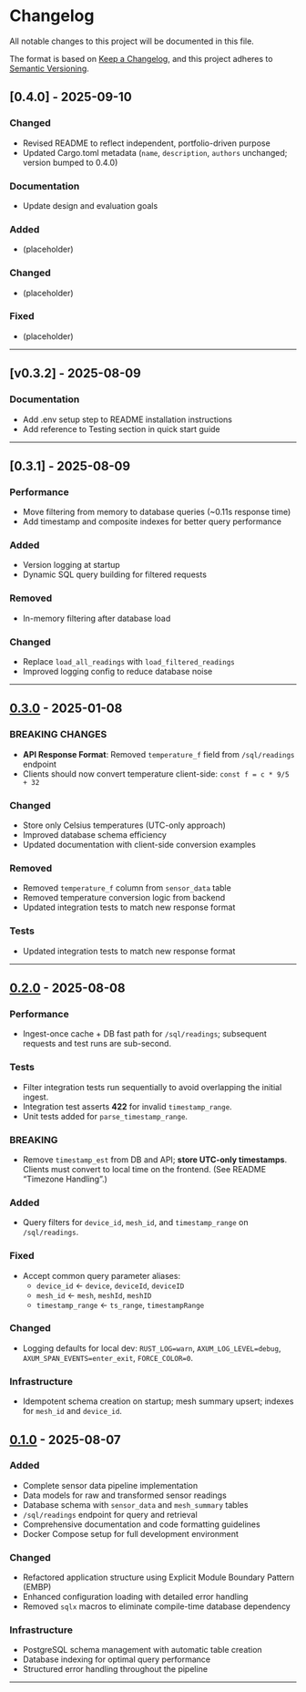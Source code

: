 # Changelog

All notable changes to this project will be documented in this file.

The format is based on [Keep a Changelog](https://keepachangelog.com/en/1.0.0/),
and this project adheres to [Semantic Versioning](https://semver.org/spec/v2.0.0.html).

## [0.4.0] - 2025-09-10

### Changed
- Revised README to reflect independent, portfolio-driven purpose
- Updated Cargo.toml metadata (`name`, `description`, `authors` unchanged; version bumped to 0.4.0)

### Documentation
 - Update design and evaluation goals

### Added
- (placeholder)

### Changed
- (placeholder)

### Fixed
- (placeholder)

---

## [v0.3.2] - 2025-08-09

### Documentation
- Add .env setup step to README installation instructions
- Add reference to Testing section in quick start guide

---

## [0.3.1] - 2025-08-09

### Performance
- Move filtering from memory to database queries (~0.11s response time)
- Add timestamp and composite indexes for better query performance

### Added
- Version logging at startup
- Dynamic SQL query building for filtered requests

### Removed
- In-memory filtering after database load

### Changed
- Replace `load_all_readings` with `load_filtered_readings`
- Improved logging config to reduce database noise

---

## [0.3.0] - 2025-01-08

### BREAKING CHANGES
- **API Response Format**: Removed `temperature_f` field from `/sql/readings` endpoint
- Clients should now convert temperature client-side: `const f = c * 9/5 + 32`

### Changed
- Store only Celsius temperatures (UTC-only approach)
- Improved database schema efficiency
- Updated documentation with client-side conversion examples

### Removed
- Removed `temperature_f` column from `sensor_data` table
- Removed temperature conversion logic from backend
- Updated integration tests to match new response format

### Tests
- Updated integration tests to match new response format

---

## [0.2.0] - 2025-08-08

### Performance
- Ingest-once cache + DB fast path for `/sql/readings`; subsequent requests and test runs are sub-second.

### Tests
- Filter integration tests run sequentially to avoid overlapping the initial ingest.
- Integration test asserts **422** for invalid `timestamp_range`.
- Unit tests added for `parse_timestamp_range`.

### BREAKING
- Remove `timestamp_est` from DB and API; **store UTC-only timestamps**. Clients must
  convert to local time on the frontend. (See README “Timezone Handling”.)

### Added
- Query filters for `device_id`, `mesh_id`, and `timestamp_range` on `/sql/readings`.

### Fixed
- Accept common query parameter aliases:
  - `device_id` ← `device`, `deviceId`, `deviceID`
  - `mesh_id`   ← `mesh`, `meshId`, `meshID`
  - `timestamp_range` ← `ts_range`, `timestampRange`

### Changed
- Logging defaults for local dev: `RUST_LOG=warn`, `AXUM_LOG_LEVEL=debug`,
  `AXUM_SPAN_EVENTS=enter_exit`, `FORCE_COLOR=0`.

### Infrastructure
- Idempotent schema creation on startup; mesh summary upsert; indexes for `mesh_id`
  and `device_id`.

## [0.1.0] - 2025-08-07

### Added
- Complete sensor data pipeline implementation
- Data models for raw and transformed sensor readings
- Database schema with `sensor_data` and `mesh_summary` tables
- `/sql/readings` endpoint for query and retrieval
- Comprehensive documentation and code formatting guidelines
- Docker Compose setup for full development environment

### Changed
- Refactored application structure using Explicit Module Boundary Pattern (EMBP)
- Enhanced configuration loading with detailed error handling
- Removed `sqlx` macros to eliminate compile-time database dependency

### Infrastructure
- PostgreSQL schema management with automatic table creation
- Database indexing for optimal query performance
- Structured error handling throughout the pipeline

---

[Unreleased]: https://github.com/JohnBasrai/sensorflow-data-pipeline/compare/v0.3.0...HEAD
[0.3.0]: https://github.com/JohnBasrai/sensorflow-data-pipeline/compare/v0.2.0...v0.3.0
[0.2.0]: https://github.com/JohnBasrai/sensorflow-data-pipeline/compare/v0.1.0...v0.2.0
[0.1.0]: https://github.com/JohnBasrai/sensorflow-data-pipeline/releases/tag/v0.1.0
